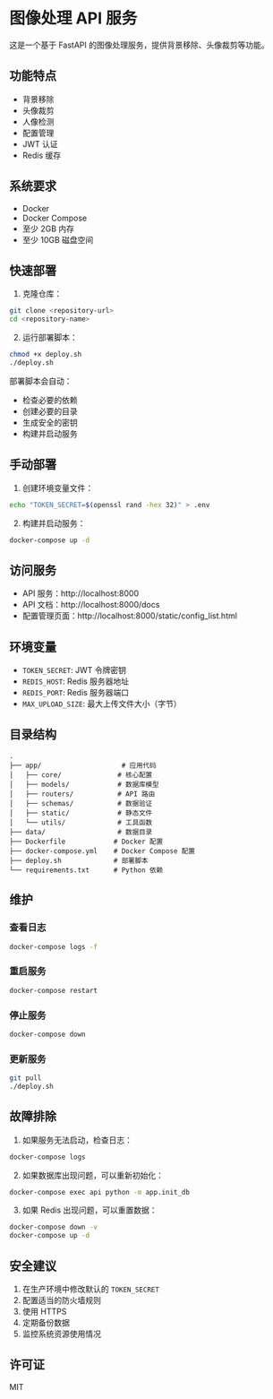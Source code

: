 # 图像处理 API 服务

这是一个基于 FastAPI 的图像处理服务，提供背景移除、头像裁剪等功能。

## 功能特点

- 背景移除
- 头像裁剪
- 人像检测
- 配置管理
- JWT 认证
- Redis 缓存

## 系统要求

- Docker
- Docker Compose
- 至少 2GB 内存
- 至少 10GB 磁盘空间

## 快速部署

1. 克隆仓库：
```bash
git clone <repository-url>
cd <repository-name>
```

2. 运行部署脚本：
```bash
chmod +x deploy.sh
./deploy.sh
```

部署脚本会自动：
- 检查必要的依赖
- 创建必要的目录
- 生成安全的密钥
- 构建并启动服务

## 手动部署

1. 创建环境变量文件：
```bash
echo "TOKEN_SECRET=$(openssl rand -hex 32)" > .env
```

2. 构建并启动服务：
```bash
docker-compose up -d
```

## 访问服务

- API 服务：http://localhost:8000
- API 文档：http://localhost:8000/docs
- 配置管理页面：http://localhost:8000/static/config_list.html

## 环境变量

- `TOKEN_SECRET`: JWT 令牌密钥
- `REDIS_HOST`: Redis 服务器地址
- `REDIS_PORT`: Redis 服务器端口
- `MAX_UPLOAD_SIZE`: 最大上传文件大小（字节）

## 目录结构

```
.
├── app/                    # 应用代码
│   ├── core/              # 核心配置
│   ├── models/            # 数据库模型
│   ├── routers/           # API 路由
│   ├── schemas/           # 数据验证
│   ├── static/            # 静态文件
│   └── utils/             # 工具函数
├── data/                  # 数据目录
├── Dockerfile            # Docker 配置
├── docker-compose.yml    # Docker Compose 配置
├── deploy.sh             # 部署脚本
└── requirements.txt      # Python 依赖
```

## 维护

### 查看日志
```bash
docker-compose logs -f
```

### 重启服务
```bash
docker-compose restart
```

### 停止服务
```bash
docker-compose down
```

### 更新服务
```bash
git pull
./deploy.sh
```

## 故障排除

1. 如果服务无法启动，检查日志：
```bash
docker-compose logs
```

2. 如果数据库出现问题，可以重新初始化：
```bash
docker-compose exec api python -m app.init_db
```

3. 如果 Redis 出现问题，可以重置数据：
```bash
docker-compose down -v
docker-compose up -d
```

## 安全建议

1. 在生产环境中修改默认的 `TOKEN_SECRET`
2. 配置适当的防火墙规则
3. 使用 HTTPS
4. 定期备份数据
5. 监控系统资源使用情况

## 许可证

MIT 